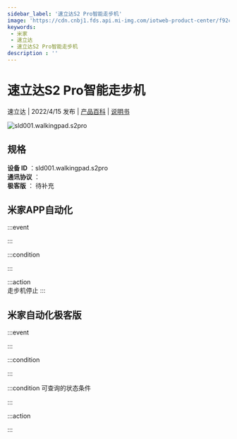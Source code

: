 ```yaml
---
sidebar_label: '速立达S2 Pro智能走步机'
image: 'https://cdn.cnbj1.fds.api.mi-img.com/iotweb-product-center/f92c1d2c6e5a8e9abe8b90d0a402e57d_1648532397126.png?GalaxyAccessKeyId=AKVGLQWBOVIRQ3XLEW&Expires=9223372036854775807&Signature=AxMr3Q3YidXezuc/xC5Ij/qB/64='
keywords: 
 - 米家
 - 速立达
 - 速立达S2 Pro智能走步机
description : ''
---
```

# 速立达S2 Pro智能走步机

速立达 | 2022/4/15 发布 | [产品百科](https://home.mi.com/webapp/content/baike/product/index.html?model=sld001.walkingpad.s2pro/) | [说明书](https://home.mi.com/views/introduction.html?model=sld001.walkingpad.s2pro&region=cn)

![sld001.walkingpad.s2pro](https://cdn.cnbj1.fds.api.mi-img.com/iotweb-product-center/f92c1d2c6e5a8e9abe8b90d0a402e57d_1648532397126.png?GalaxyAccessKeyId=AKVGLQWBOVIRQ3XLEW&Expires=9223372036854775807&Signature=AxMr3Q3YidXezuc/xC5Ij/qB/64=)

## 规格  
> 
**设备 ID** ：sld001.walkingpad.s2pro  
**通讯协议** ：  
**极客版**  ： 待补充 


## 米家APP自动化  

:::event  

:::

:::condition  

:::

:::action   
走步机停止
:::

## 米家自动化极客版  

:::event  

:::

:::condition  

:::

:::condition 可查询的状态条件  

:::

:::action  

:::

        
